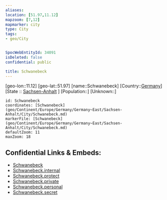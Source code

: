 ```yaml
---
aliases: 
location: [51.97,11.12]
mapzoom: [7,12] 
mapmarker: city 
type: City
tags:
- geo/City


SpocWebEntityId: 34091
isDeleted: false
confidential: public

title: Schwanebeck
---
```

[geo-lon::11.12]
[geo-lat::51.97]
[name::Schwanebeck]
[Country::[Germany](geo/Continent/Europe/Germany.md)]
[State :: [Sachsen-Anhalt](geo/Continent/Europe/Germany/Germany~East/Sachsen-Anhalt.md) ]
[Population::]
[Unknown::]


```leaflet
id: Schwanebeck
coordinates: [Schwanebeck](geo/Continent/Europe/Germany/Germany~East/Sachsen-Anhalt/City/Schwanebeck.md)
markerFile: [Schwanebeck](geo/Continent/Europe/Germany/Germany~East/Sachsen-Anhalt/City/Schwanebeck.md)
defaultZoom: 11 
maxZoom: 18
```


## Confidential Links & Embeds: 
- [Schwanebeck](../../../../../../../../_public/geo/Continent/Europe/Germany/Germany~East/Sachsen-Anhalt/City/Schwanebeck.md) 
- [Schwanebeck.internal](../../../../../../../../_internal/geo/Continent/Europe/Germany/Germany~East/Sachsen-Anhalt/City/Schwanebeck.internal.md) 
- [Schwanebeck.protect](../../../../../../../../_protect/geo/Continent/Europe/Germany/Germany~East/Sachsen-Anhalt/City/Schwanebeck.protect.md) 
- [Schwanebeck.private](../../../../../../../../_private/geo/Continent/Europe/Germany/Germany~East/Sachsen-Anhalt/City/Schwanebeck.private.md) 
- [Schwanebeck.personal](../../../../../../../../_personal/geo/Continent/Europe/Germany/Germany~East/Sachsen-Anhalt/City/Schwanebeck.personal.md) 
- [Schwanebeck.secret](../../../../../../../../_secret/geo/Continent/Europe/Germany/Germany~East/Sachsen-Anhalt/City/Schwanebeck.secret.md) 
